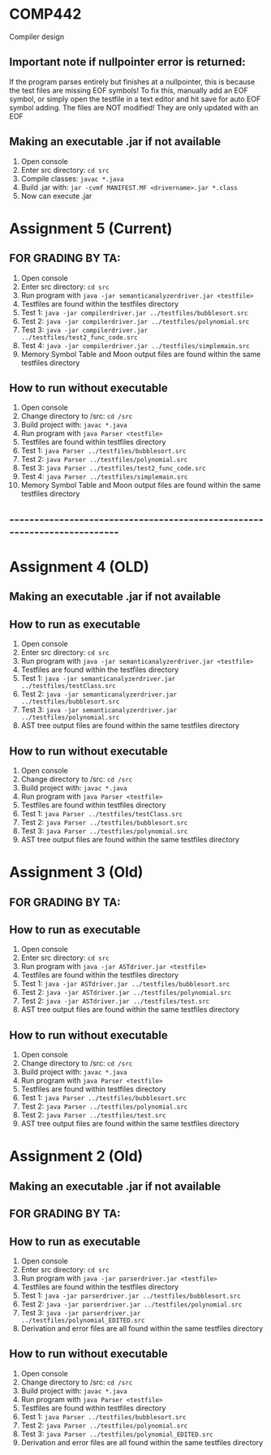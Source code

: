 # COMP442
Compiler design

## Important note if nullpointer error is returned: 
If the program parses entirely but finishes at a nullpointer, this is because the test files are missing EOF symbols!
To fix this, manually add an EOF symbol, or simply open the testfile in a text editor and hit save for auto EOF symbol adding.
The files are NOT modified! They are only updated with an EOF

## Making an executable .jar if not available
1. Open console
2. Enter src directory: `cd src`
3. Compile classes: `javac *.java`
4. Build .jar with: `jar -cvmf MANIFEST.MF <drivername>.jar *.class`
5. Now can execute <drivername>.jar


# Assignment 5 (Current)
## FOR GRADING BY TA:
1. Open console
2. Enter src directory: `cd src`
3. Run program with `java -jar semanticanalyzerdriver.jar <testfile>`
4. Testfiles are found within the testfiles directory
5. Test 1: `java -jar compilerdriver.jar ../testfiles/bubblesort.src`
6. Test 2: `java -jar compilerdriver.jar ../testfiles/polynomial.src`
7. Test 3: `java -jar compilerdriver.jar ../testfiles/test2_func_code.src`
8. Test 4: `java -jar compilerdriver.jar ../testfiles/simplemain.src`
9. Memory Symbol Table and Moon output files are found within the same testfiles directory

## How to run without executable
1. Open console
2. Change directory to /src: `cd /src`
3. Build project with: `javac *.java`
4. Run program with `java Parser <testfile>`
5. Testfiles are found within testfiles directory
6. Test 1: `java Parser ../testfiles/bubblesort.src`
7. Test 2: `java Parser ../testfiles/polynomial.src`
8. Test 3: `java Parser ../testfiles/test2_func_code.src`
9. Test 4: `java Parser ../testfiles/simplemain.src`
10. Memory Symbol Table and Moon output files are found within the same testfiles directory





## -------------------------------------------------------------------------
# Assignment 4 (OLD)
## Making an executable .jar if not available
## How to run as executable
1. Open console
2. Enter src directory: `cd src`
3. Run program with `java -jar semanticanalyzerdriver.jar <testfile>`
4. Testfiles are found within the testfiles directory
6. Test 1: `java -jar semanticanalyzerdriver.jar ../testfiles/testClass.src`
5. Test 2: `java -jar semanticanalyzerdriver.jar ../testfiles/bubblesort.src`
6. Test 3: `java -jar semanticanalyzerdriver.jar ../testfiles/polynomial.src`
8. AST tree output files are found within the same testfiles directory

## How to run without executable
1. Open console
2. Change directory to /src: `cd /src`
3. Build project with: `javac *.java`
4. Run program with `java Parser <testfile>`
5. Testfiles are found within testfiles directory
7. Test 1: `java Parser ../testfiles/testClass.src`
6. Test 2: `java Parser ../testfiles/bubblesort.src`
7. Test 3: `java Parser ../testfiles/polynomial.src`
8. AST tree output files are found within the same testfiles directory








# Assignment 3 (Old)
## FOR GRADING BY TA:
## How to run as executable
1. Open console
2. Enter src directory: `cd src`
3. Run program with `java -jar ASTdriver.jar <testfile>`
4. Testfiles are found within the testfiles directory
5. Test 1: `java -jar ASTdriver.jar ../testfiles/bubblesort.src`
6. Test 2: `java -jar ASTdriver.jar ../testfiles/polynomial.src`
6. Test 2: `java -jar ASTdriver.jar ../testfiles/test.src`
8. AST tree output files are found within the same testfiles directory

## How to run without executable
1. Open console
2. Change directory to /src: `cd /src`
3. Build project with: `javac *.java`
4. Run program with `java Parser <testfile>`
5. Testfiles are found within testfiles directory
6. Test 1: `java Parser ../testfiles/bubblesort.src`
7. Test 2: `java Parser ../testfiles/polynomial.src`
7. Test 2: `java Parser ../testfiles/test.src`
8. AST tree output files are found within the same testfiles directory







# Assignment 2 (Old)
## Making an executable .jar if not available
## FOR GRADING BY TA:
## How to run as executable
1. Open console
2. Enter src directory: `cd src`
3. Run program with `java -jar parserdriver.jar <testfile>`
4. Testfiles are found within the testfiles directory
5. Test 1: `java -jar parserdriver.jar ../testfiles/bubblesort.src`
6. Test 2: `java -jar parserdriver.jar ../testfiles/polynomial.src`
7. Test 3: `java -jar parserdriver.jar ../testfiles/polynomial_EDITED.src`
8. Derivation and error files are all found within the same testfiles directory

## How to run without executable
1. Open console
2. Change directory to /src: `cd /src`
3. Build project with: `javac *.java`
4. Run program with `java Parser <testfile>`
5. Testfiles are found within testfiles directory
6. Test 1: `java Parser ../testfiles/bubblesort.src`
7. Test 2: `java Parser ../testfiles/polynomial.src`
8. Test 3: `java Parser ../testfiles/polynomial_EDITED.src`
9. Derivation and error files are all found within the same testfiles directory

